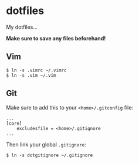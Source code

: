 # dotfiles

My dotfiles...

**Make sure to save any files beforehand!**

## Vim

    $ ln -s .vimrc ~/.vimrc
    $ ln -s .vim ~/.vim

## Git

Make sure to add this to your `<home>/.gitconfig` file:

    ...
    [core]
        excludesfile = <home>/.gitignore
    ...

Then link your global `.gitignore`:

    $ ln -s dotgitignore ~/.gitignore
